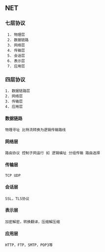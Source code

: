 ## NET

### 七层协议
     1. 物理层
     2. 数据链路
     3. 网络层
     4. 传输层
     5. 会话层
     6. 表示层
     7. 应用层

### 四层协议

    1. 数据链路层
    2. 网络层
    3. 传输层
    4. 应用层

#### 数据链路

    物理寻址 比特流转换为逻辑传输路线 

#### 网络层
    
    路由协议 控制子网运行 如 逻辑编址 分组传输 路由选择

#### 传输层

    TCP UDP 

#### 会话层

    SSL，TLS协议

#### 表示层

    加密解密，转换翻译，压缩解压缩

#### 应用层

    HTTP，FTP，SMTP，POP3等

